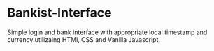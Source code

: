 # Bankist-Interface
Simple login and bank interface with appropriate local timestamp and currency utilizaing HTMl, CSS and Vanilla Javascript.
